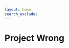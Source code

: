 ```yaml
---
layout: home
search_exclude:
---
```


<link rel="stylesheet" href="index.css">

<h1>Project Wrong<h1>




